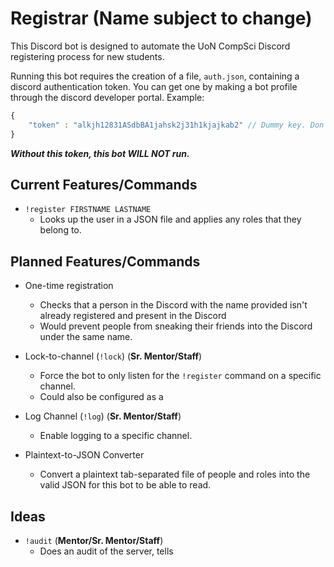 # Registrar (Name subject to change)

This Discord bot is designed to automate the UoN CompSci Discord registering
process for new students.

Running this bot requires the creation of a file, `auth.json`, containing a
discord authentication token. You can get one by making a bot profile through
the discord developer portal. Example:

```javascript
{
	"token" : "alkjh12831ASdbBA1jahsk2j31h1kjajkab2" // Dummy key. Don't try it ;P
}
```

_**Without this token, this bot WILL NOT run.**_

## Current Features/Commands

* `!register FIRSTNAME LASTNAME`
	* Looks up the user in a JSON file and applies any roles that they belong
	  to.

## Planned Features/Commands

* One-time registration
	* Checks that a person in the Discord with the name provided isn't already
	  registered and present in the Discord
	* Would prevent people from sneaking their friends into the Discord under
	  the same name.

* Lock-to-channel (`!lock`) (**Sr. Mentor/Staff**)
	* Force the bot to only listen for the `!register` command on a specific
	  channel.
	* Could also be configured as a

* Log Channel (`!log`) (**Sr. Mentor/Staff**)
	* Enable logging to a specific channel.

* Plaintext-to-JSON Converter
	* Convert a plaintext tab-separated file of people and roles into the valid
	  JSON for this bot to be able to read.

## Ideas

* `!audit` (**Mentor/Sr. Mentor/Staff**)
	* Does an audit of the server, tells
